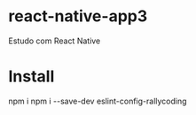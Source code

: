 # react-native-app3
Estudo com React Native

# Install
npm i 
npm i --save-dev eslint-config-rallycoding

